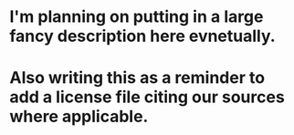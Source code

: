 # I'm planning on putting in a large fancy description here evnetually.

# Also writing this as a reminder to add a license file citing our sources where applicable.
